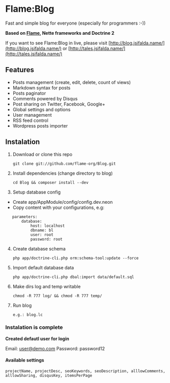 # Flame:Blog

Fast and simple blog for everyone (especially for programmers :-))

**Based on [Flame](https://github.com/flame-org/Framework), Nette frameworks and Doctrine 2**

If you want to see Flame:Blog in live, please visit [http://blog.jsifalda.name/](http://blog.jsifalda.name/) or [http://tales.jsifalda.name/](http://tales.jsifalda.name/)

## Features
* Posts management (create, edit, delete, count of views)
* Markdown syntax for posts
* Posts paginator
* Comments powered by Disqus
* Post sharing on Twitter, Facebook, Google+
* Global settings and options
* User management
* RSS feed control
* Wordpress posts importer

## Instalation
1. Download or clone this repo

	`git clone git://github.com/flame-org/Blog.git`

2. Install dependencies (change directory to blog)

	`cd Blog && composer install --dev`

3. Setup database config
 * Create app/AppModule/config/config.dev.neon
 * Copy content with your configurations, e.g:

 ```
 	parameters:
    	database:
    		host: localhost
    		dbname: bl
    		user: root
    		password: root
 ```

4. Create database schema

	`php app/doctrine-cli.php orm:schema-tool:update --force`

5. Import default database data

	`php app/doctrine-cli.php dbal:import data/default.sql`

6. Make dirs log and temp writable

	`chmod -R 777 log/ && chmod -R 777 temp/`

7. Run blog

	`e.g.: blog.lc`

### Instalation is complete

**Created defautl user for login**

 Email: user@demo.com
 Password: password12


#### Available settings

	projectName, projectDesc, seoKeywords, seoDescription, alllowComments, alllowSharing, disqusKey, itemsPerPage